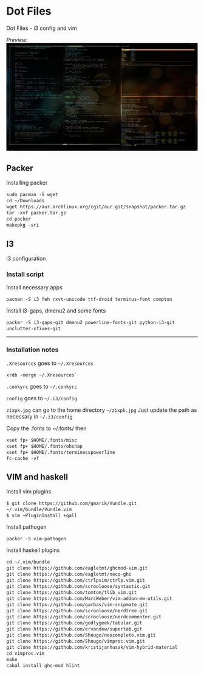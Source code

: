 # Dot Files
Dot Files - i3 config and vim

*Preview:*
![Screenshot](screenshot.png "Screenshot")

## Packer

Installing packer

```
sudo pacman -S wget
cd ~/Downloads
wget https://aur.archlinux.org/cgit/aur.git/snapshot/packer.tar.gz
tar -xvf packer.tar.gz
cd packer
makepkg -sri
```

## I3
i3 configuration
### Install script

Install necessary apps

```
pacman -S i3 feh rxvt-unicode ttf-droid terminus-font compton
```

Install i3-gaps, dmenu2 and some fonts

```
packer -S i3-gaps-git dmenu2 powerline-fonts-git python-i3-git unclutter-xfixes-git
```

---


### Installation notes

`.Xresources` goes to `~/.Xresources`
```
xrdb -merge ~/.Xresources`
```

`.conkyrc` goes to `~/.conkyrc`

`config` goes to `~/.i3/config`

`zixpk.jpg` can go to the home directory `~/zixpk.jpg`
Just update the path as necessary in `~/.i3/config`


Copy the .fonts to ~/.fonts/
then 
```
xset fp+ $HOME/.fonts/misc
xset fp+ $HOME/.fonts/ohsnap
xset fp+ $HOME/.fonts/terminesspowerline
fc-cache -vf
```

## VIM and haskell

Install vim plugins
```
$ git clone https://github.com/gmarik/Vundle.git ~/.vim/bundle/Vundle.vim
$ vim +PluginInstall +qall
```

Install pathogen
```
packer -S vim-pathogen
```


Install haskell plugins
```
cd ~/.vim/bundle
git clone https://github.com/eagletmt/ghcmod-vim.git
git clone https://github.com/eagletmt/neco-ghc
git clone https://github.com/ctrlpvim/ctrlp.vim.git
git clone https://github.com/scrooloose/syntastic.git
git clone https://github.com/tomtom/tlib_vim.git
git clone https://github.com/MarcWeber/vim-addon-mw-utils.git
git clone https://github.com/garbas/vim-snipmate.git
git clone https://github.com/scrooloose/nerdtree.git
git clone https://github.com/scrooloose/nerdcommenter.git
git clone https://github.com/godlygeek/tabular.git
git clone https://github.com/ervandew/supertab.git
git clone https://github.com/Shougo/neocomplete.vim.git
git clone https://github.com/Shougo/vimproc.vim.git
git clone https://github.com/kristijanhusak/vim-hybrid-material
cd vimproc.vim
make
cabal install ghc-mod hlint
```
